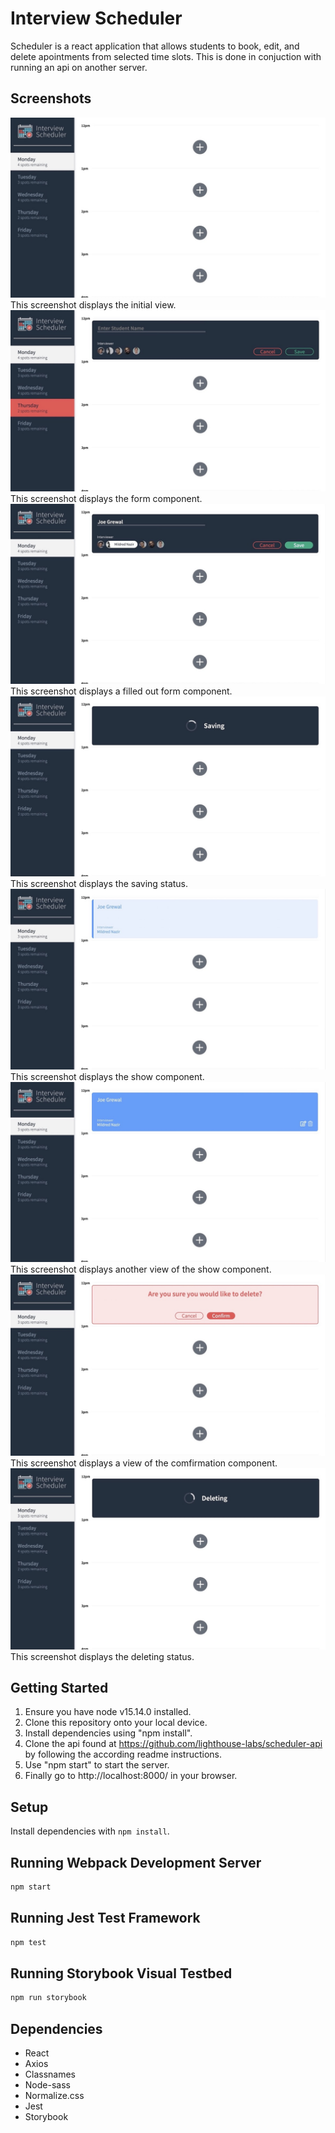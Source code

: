# Interview Scheduler

Scheduler is a react application that allows students to book, edit, and delete apointments from selected time slots. This is done in conjuction with running an api on another server.

## Screenshots

!["Initial view"](https://github.com/Joe-Grewal/scheduler/blob/master/docs/initial.jpeg)
This screenshot displays the initial view.
!["Form component"](https://github.com/Joe-Grewal/scheduler/blob/master/docs/form.jpeg)
This screenshot displays the form component.
!["Form component2"](https://github.com/Joe-Grewal/scheduler/blob/master/docs/form2.jpeg)
This screenshot displays a filled out form component.
!["Saving status"](https://github.com/Joe-Grewal/scheduler/blob/master/docs/saving.jpeg)
This screenshot displays the saving status.
!["Show component"](https://github.com/Joe-Grewal/scheduler/blob/master/docs/show.jpeg)
This screenshot displays the show component.
!["Form component"](https://github.com/Joe-Grewal/scheduler/blob/master/docs/show2.jpeg)
This screenshot displays another view of the show component.
!["Confirmation component"](https://github.com/Joe-Grewal/scheduler/blob/master/docs/confirmation.jpeg)
This screenshot displays a view of the comfirmation component.
!["Deleting status"](https://github.com/Joe-Grewal/scheduler/blob/master/docs/deleting.jpeg)
This screenshot displays the deleting status.

## Getting Started

1. Ensure you have node v15.14.0 installed. 
2. Clone this repository onto your local device.
3. Install dependencies using "npm install".
4. Clone the api found at https://github.com/lighthouse-labs/scheduler-api by following the according readme instructions.
5. Use "npm start" to start the server.
6. Finally go to http://localhost:8000/ in your browser.

## Setup

Install dependencies with `npm install`.

## Running Webpack Development Server

```sh
npm start 
```

## Running Jest Test Framework

```sh
npm test
```

## Running Storybook Visual Testbed

```sh
npm run storybook
```

## Dependencies 

- React
- Axios
- Classnames
- Node-sass
- Normalize.css
- Jest
- Storybook